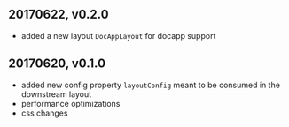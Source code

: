 ## 20170622, v0.2.0
- added a new layout `DocAppLayout` for docapp support

## 20170620, v0.1.0
- added new config property `layoutConfig` meant to be consumed in the downstream layout
- performance optimizations
- css changes
